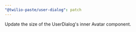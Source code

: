 ```yaml
---
"@twilio-paste/user-dialog": patch
---
```


Update the size of the UserDialog's inner Avatar component.
